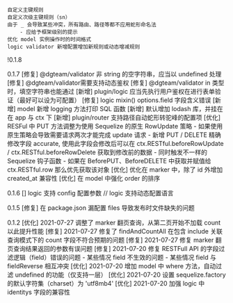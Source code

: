 
    自定义主键规则
    自定义次级主键规则（sn）
    由于 _ 会导致某些冲突，所有路由、路径等都不应用蛇形命名法
        - 应给予框架级别的提示
    优化 model 实例操作时的时间格式
    logic validator 新增配置增加新规则或动态增减规则

!0.1.8


0.1.7
    [修复] @dgteam/validator 非 string 的空字符串，应当以 undefined 处理
    [修复] @dgteam/validator需要支持动态鉴权
    [修复] @dgteam/validator in 类型时，填空字符串也能通过
    [新增] plugin/logic 应当先执行用户鉴权在进行表单验证（最好可以设为可配置）
    [修复] logic mixin() options.field 字段含义错误
    [新增] model 新增 logging 方法打印 SQL 函数
    [新增] 默认增加 lodash 库，并挂在在 app 与 ctx 下
    [新增] plugin/router 支持路径自动蛇形转驼峰的配置项
    [优化] RESFul 中 PUT 方法调整为使用 Sequelize 的原生 RowUpdate 策略
        - 如果使用原生策略会导致需要请求两次才能完成 update 请求
        - 新增 PUT / DELETE 精确修改字段 accurate, 使用此字段会修改后可以在 ctx.RESTful.beforeRowUpdate / ctx.RESTful.beforeRowDelete 获取到修改前的数据
        - 同时触发不一样的 Sequelize 钩子函数
        - 如果在 BeforePUT、BeforeDELETE 中获取并赋值给 ctx.RESTful.row 那么优先获取该对象
    [优化] 优化在 marker 中，除了 id 外增加 created_at 兼容性
    [优化] 在 model 中强化 order 的排序

0.1.6
    [] logic 支持 config 配置参数
    // logic 支持动态配置语言

0.1.5
    [修复] 在 package.json 漏配置 files 导致发布时文件缺失的问题

0.1.2
    [优化] 2021-07-27 调整了 marker 翻页查询，从第二页开始不加载 count 以此提升性能
    [修复] 2021-07-27 修复了 findAndCountAll 在包含 include 关联查询模式下的 count 字段不符合预期的问题
    [修复] 2021-07-27 修复 marker 翻页查询结果返回的参数有误问题
    [修复] 2021-07-20 修复 RESTFull API 的字段过滤逻辑（field）错误的问题
        - 某些情况 field 不生效的问题
        - 某些情况 field 与 fieldReverse 相互冲突
    [优化] 2021-07-20 增加 model 中 where 方法，自动过滤 undefined 的功能（仅支持一层）
    [优化] 2021-07-20 设置 sequelize.factory 的默认字符集（charset）为 'utf8mb4'
    [优化] 2021-07-20 加强 logic 中 identitys 字段的兼容性